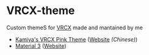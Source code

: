 # VRCX-theme

Custom themeS for [VRCX](https://github.com/pypy-vrc/VRCX) made and mantained by me

* [Kamiya's VRCX Pink Theme](pink) ([Website](https://kamiya.tk/VRCX/themes/pink/pink) *(Chinese)*)
* [Material 3](m3) ([Website](https://kamiya.tk/VRCX/themes/m3/m3))
